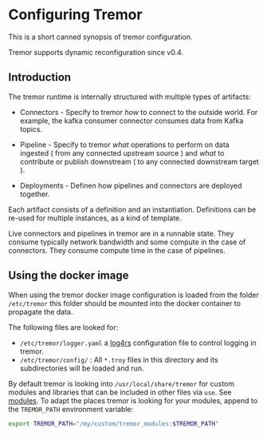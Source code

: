 # Configuring Tremor

This is a short canned synopsis of tremor configuration.

Tremor supports dynamic reconfiguration since v0.4.

## Introduction

The tremor runtime is internally structured with multiple types of artifacts:

- Connectors - Specify to tremor _how_ to connect to the outside world. For example, the kafka consumer connector consumes data from Kafka topics.

- Pipeline - Specify to tremor _what_ operations to perform on data ingested ( from any connected upstream source ) and _what_ to contribute or publish downstream ( to any connected downstream target ).

- Deployments - Definen how pipelines and connectors are deployed together.

Each artifact consists of a definition and an instantiation. Definitions can be re-used for multiple instances, as a kind of template.

Live connectors and pipelines in tremor are in a runnable state. They consume typically network bandwidth and some compute in the case of connectors. They consume compute time in the case of pipelines.

## Using the docker image

When using the tremor docker image configuration is loaded from the folder `/etc/tremor` this folder should be mounted into the docker container to propagate the data.

The following files are looked for:

- `/etc/tremor/logger.yaml` a [log4rs](https://docs.rs/log4rs) configuration file to control logging in tremor.
- `/etc/tremor/config/` : All `*.troy` files in this directory and its subdirectories will be loaded and run.

By default tremor is looking into `/usr/local/share/tremor` for custom modules and libraries that can be included in other files via `use`.  See [modules](../language/reference/module_system). To adapt the places tremor is looking for your modules, append to the `TREMOR_PATH` environment variable:

```sh
export TREMOR_PATH="/my/custom/tremor_modules:$TREMOR_PATH"
```
